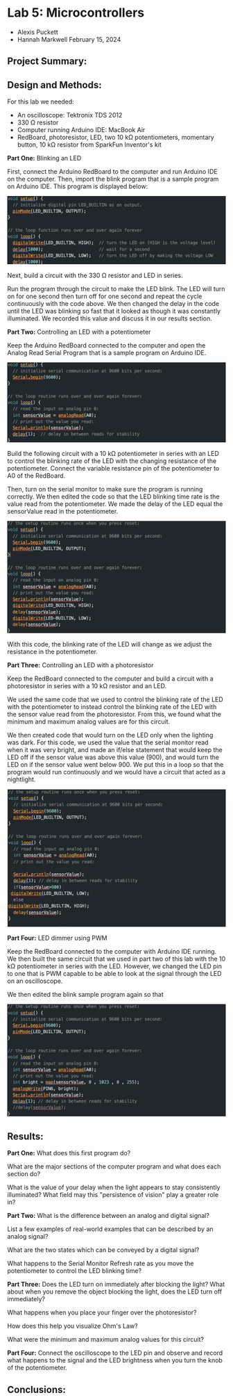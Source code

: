 # Lab 5: Microcontrollers
* Alexis Puckett
* Hannah Markwell
February 15, 2024

## Project Summary:

## Design and Methods:

For this lab we needed:
* An oscilloscope: Tektronix TDS 2012
* 330 &Omega; resistor
* Computer running Arduino IDE: MacBook Air
* RedBoard, photoresistor, LED, two 10 k&Omega; potentiometers, momentary button, 10 k&Omega; resistor from SparkFun Inventor's kit

**Part One:** Blinking an LED

First, connect the Arduino RedBoard to the computer and run Arduino IDE on the computer. Then, import the blink program that is a sample program on Arduino IDE. This program is displayed below:

<p align="center">
  <img src="https://github.com/hrma240/Lab-5/blob/main/Screenshot%202024-02-15%20at%2010.59.02%20AM.png">
</p>

Next, build a circuit with the 330 &Omega; resistor and LED in series.

Run the program through the circuit to make the LED blink. The LED will turn on for one second then turn off for one second and repeat the cycle continuously with the code above. We then changed the delay in the code until the LED was blinking so fast that it looked as though it was constantly illuminated. We recorded this value and discuss it in our results section. 

**Part Two:** Controlling an LED with a potentiometer

Keep the Arduino RedBoard connected to the computer and open the Analog Read Serial Program that is a sample program on Arduino IDE.

<p align="center">
  <img src="https://github.com/hrma240/Lab-5/blob/main/Screenshot%202024-02-15%20at%2011.01.42%20AM.png">
</p>

Build the following circuit with a 10 k&Omega; potentiometer in series with an LED to control the blinking rate of the LED with the changing resistance of the potentiometer. Connect the variable resistance pin of the potentiometer to A0 of the RedBoard. 

Then, turn on the serial monitor to make sure the program is running correctly. We then edited the code so that the LED blinking time rate is the value read from the potentiometer. We made the delay of the LED equal the sensorValue read in the potentiometer.

<p align="center">
  <img src="https://github.com/hrma240/Lab-5/blob/main/Screenshot%202024-02-15%20at%2011.02.46%20AM.png">
</p>

With this code, the blinking rate of the LED will change as we adjust the resistance in the potentiometer. 

**Part Three:** Controlling an LED with a photoresistor

Keep the RedBoard connected to the computer and build a circuit with a photoresistor in series with a 10 k&Omega; resistor and an LED. 

We used the same code that we used to control the blinking rate of the LED with the potentiometer to instead control the blinking rate of the LED with the sensor value read from the photoresistor. From this, we found what the minimum and maximum analog values are for this circuit. 

We then created code that would turn on the LED only when the lighting was dark. For this code, we used the value that the serial monitor read when it was very bright, and made an if/else statement that would keep the LED off if the sensor value was above this value (900), and would turn the LED on if the sensor value went below 900. We put this in a loop so that the program would run continuously and we would have a circuit that acted as a nightlight.

<p align="center">
  <img src="https://github.com/hrma240/Lab-5/blob/main/Screenshot%202024-02-15%20at%2011.04.50%20AM.png">
</p>

**Part Four:** LED dimmer using PWM 

Keep the RedBoard connected to the computer with Arduino IDE running. We then built the same circuit that we used in part two of this lab with the 10 k&Omega; potentiometer in series with the LED. However, we changed the LED pin to one that is PWM capable to be able to look at the signal through the LED on an oscilloscope. 

We then edited the blink sample program again so that 

<p align="center">
  <img src="https://github.com/hrma240/Lab-5/blob/main/Screenshot%202024-02-15%20at%2011.05.53%20AM.png">
</p>


## Results:

**Part One:** 
What does this first program do?

What are the major sections of the computer program and what does each section do?

What is the value of your delay when the light appears to stay consistently illuminated? What field may this "persistence of vision" play a greater role in?

**Part Two:** 
What is the difference between an analog and digital signal?

List a few examples of real-world examples that can be described by an analog signal?

What are the two states which can be conveyed by a digital signal?

What happens to the Serial Monitor Refresh rate as you move the potentiometer to control the LED blinking time?

**Part Three:** 
Does the LED turn on immediately after blocking the light? What about when you remove the object blocking the light, does the LED turn off immediately?

What happens when you place your finger over the photoresistor?

How does this help you visualize Ohm's Law?

What were the minimum and maximum analog values for this circuit?

**Part Four:** 
Connect the oscilloscope to the LED pin and observe and record what happens to the signal and the LED brightness when you turn the knob of the potentiometer.


## Conclusions:
